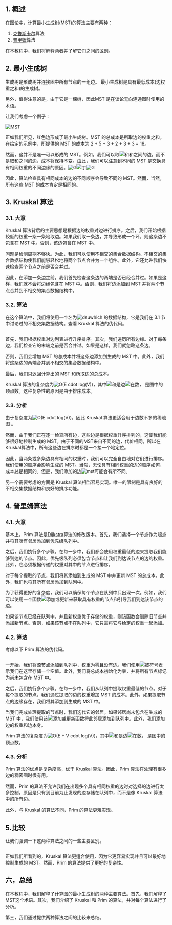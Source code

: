 ## 1. 概述

在图论中，计算最小生成树(MST)的算法主要有两种：

1.  [克鲁斯卡尔](https://www.baeldung.com/java-spanning-trees-kruskal)算法
2.  [普里姆](https://www.baeldung.com/java-prim-algorithm)算法

在本教程中，我们将解释两者并了解它们之间的区别。

## 2. 最小生成树

生成树是形成树并连接图中所有节点的一组边。 最小生成树是具有最低成本(边权重之和)的生成树。

另外，值得注意的是，由于它是一棵树，因此MST 是在谈论无向连通图时使用的术语。

让我们考虑一个例子：

![MST](https://www.baeldung.com/wp-content/uploads/sites/4/2020/07/MST-1024x440-1.png)

正如我们所见，红色边形成了最小生成树。MST 的总成本是所取边的权重之和。在给定的示例中，所提供的 MST 的成本为 2 + 5 + 3 + 2 + 3 + 3 = 18。

然而，这并不是唯一可以形成的 MST。例如，我们可以取![和](https://www.baeldung.com/wp-content/ql-cache/quicklatex.com-638a7387bd72763290cc777a9b509c38_l3.svg)和之间的边，而不是取和之间的边，成本将保持不变。由此，我们可以注意到不同的 MST 是交换具有相同权重的不同边缘的原因。![G](https://www.baeldung.com/wp-content/ql-cache/quicklatex.com-1e40206e25474f738eeb7ca968031abf_l3.svg)![丁](https://www.baeldung.com/wp-content/ql-cache/quicklatex.com-c10ec9debc8ec5dce4c3c5887557202d_l3.svg)![G](https://www.baeldung.com/wp-content/ql-cache/quicklatex.com-1e40206e25474f738eeb7ca968031abf_l3.svg)

因此，算法检查具有相同成本的边的不同顺序会导致不同的 MST。然而，当然，所有这些 MST 的成本肯定是相同的。

## 3. Kruskal 算法

### 3.1. 大意

Kruskal 算法背后的主要思想是根据边的权重对边进行排序。之后，我们开始根据较低的权重一条一条地取边。如果我们取一条边，并导致形成一个环，则这条边不包含在 MST 中。否则，该边包含在 MST 中。

问题是检测周期不够快。为此，我们可以使用不相交的集合数据结构。不相交的集合数据结构使我们能够轻松地将两个节点合并为一个组件。此外，它还允许我们快速检查两个节点之前是否合并过。

因此，在添加一条边之前，我们首先检查这条边的两端是否已经合并过。如果是这样，我们就不会将边缘包含在 MST 中。否则，我们将边添加到 MST 并将两个节点合并到不相交的集合数据结构中。

### 3.2. 算法

在这个算法中，我们将使用一个名为![dsu](https://www.baeldung.com/wp-content/ql-cache/quicklatex.com-154108b61789dc9e4cee935a8cc3d06f_l3.svg)which 的数据结构，它是我们在 3.1 节中讨论过的不相交集数据结构。查看 Kruskal 算法的伪代码。

```

```

首先，我们根据权重对边列表进行升序排序。其次，我们遍历所有边缘。对于每条边，我们检查它的末端之前是否合并过。如果是这样，我们就忽略这条边。

否则，我们会增加 MST 的总成本并将这条边添加到生成的 MST 中。此外，我们将这条边的两端合并到不相交的集合数据结构中。

最后，我们只返回计算出的 MST 和所取边的总成本。

Kruskal 算法的复杂度为![O(E cdot log(V))](https://www.baeldung.com/wp-content/ql-cache/quicklatex.com-99a13ad0f714a1fc5b1baba6b6500882_l3.svg)，其中![和](https://www.baeldung.com/wp-content/ql-cache/quicklatex.com-638a7387bd72763290cc777a9b509c38_l3.svg)是边![在](https://www.baeldung.com/wp-content/ql-cache/quicklatex.com-54e215a7a583b4f357a5a627420bcf2f_l3.svg)数， 是图中的顶点数。这种复杂性的原因是由于排序成本。

### 3.3. 分析

由于复杂度为![O(E cdot log(V))](https://www.baeldung.com/wp-content/ql-cache/quicklatex.com-99a13ad0f714a1fc5b1baba6b6500882_l3.svg)，因此 Kruskal 算法更适合用于边数不多的稀疏图 。

然而，由于我们正在逐一检查所有边，这些边是根据权重升序排列的，这使我们能够很好地控制生成的 MST。由于不同的MST来自不同的边，代价相同，所以在Kruskal算法中，所有这些边在排序时都是一个接一个地定位。

因此，当两条或多条边具有相同的权重时，我们可以完全自由地对它们进行排序。我们使用的顺序会影响生成的 MST。当然，无论具有相同权重的边的顺序如何，成本总是相同的。但是，我们添加的边![mst](https://www.baeldung.com/wp-content/ql-cache/quicklatex.com-aaf888c07000e339db7b93eaa1ca0121_l3.svg)可能会有所不同。

另一个需要考虑的方面是 Kruskal 算法相当容易实现。唯一的限制是具有良好的不相交集数据结构和良好的排序功能。

## 4. 普里姆算法

### 4.1. 大意

基本上，Prim 算法是[Dijkstra](https://www.baeldung.com/java-dijkstra)算法的修改版本。首先，我们选择一个节点作为起点并将其所有邻居添加到[优先级队列](https://www.baeldung.com/java-queue)中。

之后，我们执行多个步骤。在每一步中，我们都会使用权重最低的边来提取我们能够到达的节点。因此，优先级队列必须包含节点和让我们到达该节点的边的权重。此外，它必须根据传递的权重对其中的节点进行排序。

对于每个提取的节点，我们将其添加到生成的 MST 中并更新 MST 的总成本。此外，我们也将其所有邻居添加到队列中。

为了获得更好的复杂度，我们可以确保每个节点在队列中只出现一次。例如，我们可以使用一个函数![添加或更新](https://www.baeldung.com/wp-content/ql-cache/quicklatex.com-5d197659b0001a9206831b7e42fef9c7_l3.svg)来获取具有权重的节点和引导我们到达该节点的边。

如果该节点已经在队列中，并且新权重优于存储的权重，则该函数会删除旧节点并添加新节点。否则，如果该节点不在队列中，它只需将它与给定的权重一起添加。

### 4.2. 算法

考虑以下 Prim 算法的伪代码。

```

```

一开始，我们将源节点添加到队列中，权重为零且没有边。我们使用![披](https://www.baeldung.com/wp-content/ql-cache/quicklatex.com-21f36758b04341c7980aa18b13ced720_l3.svg)符号表示我们在这里存储一个空值。此外，我们将总成本初始化为零，并将所有节点标记为尚未包含在 MST 中。

之后，我们执行多个步骤。在每一步中，我们从队列中提取权重最低的节点。对于每个提取的节点，我们通过提取的边的权重增加 MST 的成本。此外，如果提取节点的边缘存在，我们将其添加到生成的 MST 中。

当我们完成处理提取的节点时，我们迭代它的邻居。如果邻居尚未包含在生成的 MST 中，我们使用该![添加或更新](https://www.baeldung.com/wp-content/ql-cache/quicklatex.com-5d197659b0001a9206831b7e42fef9c7_l3.svg)函数将此邻居添加到队列中。此外，我们添加边的权重和边本身。

Prim 算法的复杂度为![O(E + V cdot log(V))](https://www.baeldung.com/wp-content/ql-cache/quicklatex.com-a88ebdd2783baf437cba68516478b2eb_l3.svg)，其中![和](https://www.baeldung.com/wp-content/ql-cache/quicklatex.com-638a7387bd72763290cc777a9b509c38_l3.svg)是边![在](https://www.baeldung.com/wp-content/ql-cache/quicklatex.com-54e215a7a583b4f357a5a627420bcf2f_l3.svg)数， 是图中的顶点数。

### 4.3. 分析

Prim 算法的优点是复杂度高，优于 Kruskal 算法。因此，Prim 算法在处理有很多边的稠密图时很有用。

然而，Prim 的算法不允许我们在出现多个具有相同权重的边时对选择的边进行太多控制。原因是只有到目前为止发现的边存储在队列中，而不是像 Kruskal 算法中的所有边。

此外，与 Kruskal 的算法不同，Prim 的算法更难实现。

## 5.比较

让我们强调一下这两种算法之间的一些主要区别。

```

```

正如我们所看到的，Kruskal 算法更适合使用，因为它更容易实现并且可以最好地控制生成的 MST。然而，Prim 的算法提供了更好的复杂性。

## 六，总结

在本教程中，我们解释了计算图的最小生成树的两种主要算法。首先，我们解释了MST这个术语。其次，我们介绍了 Kruskal 和 Prim 的算法，并对每个算法进行了分析。

第三，我们通过提供两种算法之间的比较来总结。